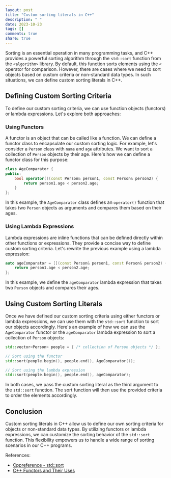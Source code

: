 ```yaml
---
layout: post
title: "Custom sorting literals in C++"
description: " "
date: 2023-10-23
tags: []
comments: true
share: true
---
```


Sorting is an essential operation in many programming tasks, and C++ provides a powerful sorting algorithm through the `std::sort` function from the `<algorithm>` library. By default, this function sorts elements using the `<` operator for comparison. However, there are cases where we need to sort objects based on custom criteria or non-standard data types. In such situations, we can define custom sorting literals in C++.

## Defining Custom Sorting Criteria

To define our custom sorting criteria, we can use function objects (functors) or lambda expressions. Let's explore both approaches:

### Using Functors

A functor is an object that can be called like a function. We can define a functor class to encapsulate our custom sorting logic. For example, let's consider a `Person` class with `name` and `age` attributes. We want to sort a collection of `Person` objects by their age. Here's how we can define a functor class for this purpose:

```cpp
class AgeComparator {
public:
    bool operator()(const Person& person1, const Person& person2) {
        return person1.age < person2.age;
    }
};
```

In this example, the `AgeComparator` class defines an `operator()` function that takes two `Person` objects as arguments and compares them based on their ages.

### Using Lambda Expressions

Lambda expressions are inline functions that can be defined directly within other functions or expressions. They provide a concise way to define custom sorting criteria. Let's rewrite the previous example using a lambda expression:

```cpp
auto ageComparator = [](const Person& person1, const Person& person2) {
    return person1.age < person2.age;
};
```

In this example, we define the `ageComparator` lambda expression that takes two `Person` objects and compares their ages.

## Using Custom Sorting Literals

Once we have defined our custom sorting criteria using either functors or lambda expressions, we can use them with the `std::sort` function to sort our objects accordingly. Here's an example of how we can use the `AgeComparator` functor or the `ageComparator` lambda expression to sort a collection of `Person` objects:

```cpp
std::vector<Person> people = { /* collection of Person objects */ };

// Sort using the functor
std::sort(people.begin(), people.end(), AgeComparator());

// Sort using the lambda expression
std::sort(people.begin(), people.end(), ageComparator);
```

In both cases, we pass the custom sorting literal as the third argument to the `std::sort` function. The sort function will then use the provided criteria to order the elements accordingly.

## Conclusion

Custom sorting literals in C++ allow us to define our own sorting criteria for objects or non-standard data types. By utilizing functors or lambda expressions, we can customize the sorting behavior of the `std::sort` function. This flexibility empowers us to handle a wide range of sorting scenarios in our C++ programs.

References:
- [Cppreference - std::sort](https://en.cppreference.com/w/cpp/algorithm/sort)
- [C++ Functors and Their Uses](https://www.geeksforgeeks.org/functors-in-cpp/)